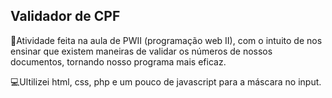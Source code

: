 ## Validador de CPF

📌Atividade feita na aula de PWII (programação web II), com o intuito de nos ensinar que existem maneiras de validar os números de nossos documentos, tornando nosso programa mais eficaz.

💻Ultilizei html, css, php e um pouco de javascript para a máscara no input.

